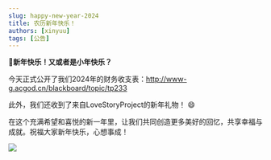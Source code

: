 ```yaml
---
slug: happy-new-year-2024
title: 农历新年快乐！
authors: [xinyuu]
tags: [公告]
---
```


:tada:**新年快乐！又或者是小年快乐？**

今天正式公开了我们2024年的财务收支表：http://www-g.acgod.cn/blackboard/topic/tp233

此外，我们还收到了来自LoveStoryProject的新年礼物！ 😄​

在这个充满希望和喜悦的新一年里，让我们共同创造更多美好的回忆，共享幸福与成就。祝福大家新年快乐，心想事成！

![](https://static-g.acgod.cn/static/kikubox-xinyuu.jpg)